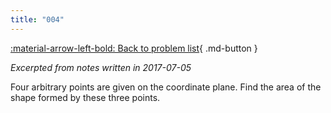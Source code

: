 ```yaml
---
title: "004"
---
```


[:material-arrow-left-bold: Back to problem list](../index.md){ .md-button }

*Excerpted from notes written in 2017-07-05*

Four arbitrary points are given on the coordinate plane. Find the area of the shape formed by these three points.